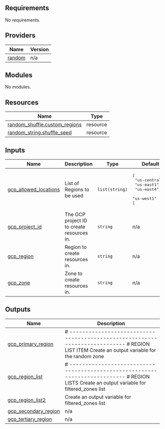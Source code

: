 ## Requirements

No requirements.

## Providers

| Name | Version |
|------|---------|
| <a name="provider_random"></a> [random](#provider\_random) | n/a |

## Modules

No modules.

## Resources

| Name | Type |
|------|------|
| [random_shuffle.custom_regions](https://registry.terraform.io/providers/hashicorp/random/latest/docs/resources/shuffle) | resource |
| [random_string.shuffle_seed](https://registry.terraform.io/providers/hashicorp/random/latest/docs/resources/string) | resource |

## Inputs

| Name | Description | Type | Default | Required |
|------|-------------|------|---------|:--------:|
| <a name="input_gcp_allowed_locations"></a> [gcp\_allowed\_locations](#input\_gcp\_allowed\_locations) | List of Regions to be used | `list(string)` | <pre>[<br/>  "us-central1",<br/>  "us-east1",<br/>  "us-east4",<br/>  "us-west1"<br/>]</pre> | no |
| <a name="input_gcp_project_id"></a> [gcp\_project\_id](#input\_gcp\_project\_id) | The GCP project ID to create resources in. | `string` | n/a | yes |
| <a name="input_gcp_region"></a> [gcp\_region](#input\_gcp\_region) | Region to create resources in. | `string` | n/a | yes |
| <a name="input_gcp_zone"></a> [gcp\_zone](#input\_gcp\_zone) | Zone to create resources in. | `string` | n/a | yes |

## Outputs

| Name | Description |
|------|-------------|
| <a name="output_gcp_primary_region"></a> [gcp\_primary\_region](#output\_gcp\_primary\_region) | # --------------------------------------------------------------------------- # REGION LIST ITEM Create an output variable for the random zone |
| <a name="output_gcp_region_list"></a> [gcp\_region\_list](#output\_gcp\_region\_list) | # --------------------------------------------------------------------------- # REGION LISTS Create an output variable for filtered\_zones list |
| <a name="output_gcp_region_list2"></a> [gcp\_region\_list2](#output\_gcp\_region\_list2) | Create an output variable for filtered\_zones list |
| <a name="output_gcp_secondary_region"></a> [gcp\_secondary\_region](#output\_gcp\_secondary\_region) | n/a |
| <a name="output_gcp_tertiary_region"></a> [gcp\_tertiary\_region](#output\_gcp\_tertiary\_region) | n/a |
